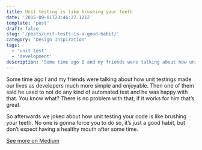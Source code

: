 ```yaml
---
title: Unit testing is like brushing your teeth
date: '2015-09-01T23:46:37.121Z'
template: 'post'
draft: false
slug: '/posts/unit-tests-is-a-good-habit/'
category: 'Design Inspiration'
tags:
  - 'unit test'
  - 'development'
description: 'Some time ago I and my friends were talking about how unit testings made our lives as developers much more simple and enjoyable. Then one of them said he used to not do any kind of automated test and he was happy with that. You know what? There is no problem with that, if it works for him that’s great.'
---
```


Some time ago I and my friends were talking about how unit testings made our lives as developers much more simple and enjoyable. Then one of them said he used to not do any kind of automated test and he was happy with that. You know what? There is no problem with that, if it works for him that’s great.

So afterwards we joked about how unit testing your code is like brushing your teeth. No one is gonna force you to do so, it’s just a good habit, but don’t expect having a healthy mouth after some time.

[See more on Medium](https://medium.com/@cristian.oliveira/unit-testing-is-like-brushing-your-teeth-ac4795b6b7b)
